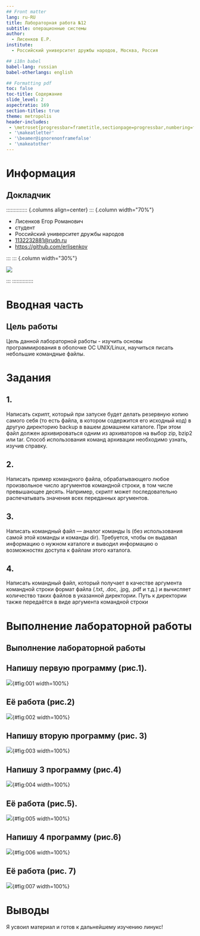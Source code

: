 ```yaml
---
## Front matter
lang: ru-RU
title: Лабораторная работа №12
subtitle: операционные системы
author:
  - Лисенков Е.Р.
institute:
  - Российский университет дружбы народов, Москва, Россия

## i18n babel
babel-lang: russian
babel-otherlangs: english

## Formatting pdf
toc: false
toc-title: Содержание
slide_level: 2
aspectratio: 169
section-titles: true
theme: metropolis
header-includes:
 - \metroset{progressbar=frametitle,sectionpage=progressbar,numbering=fraction}
 - '\makeatletter'
 - '\beamer@ignorenonframefalse'
 - '\makeatother'
---
```


# Информация

## Докладчик

:::::::::::::: {.columns align=center}
::: {.column width="70%"}

  * Лисенков Егор Романович
  * студент
  * Российский университет дружбы народов
  * [1132232881@rudn.ru](mailto:1132232881@rudn.ru)
  * <https://github.com/erlisenkov>

:::
::: {.column width="30%"}

![](image/0.jpg)

:::
::::::::::::::

# Вводная часть

## Цель работы

Цель данной лабораторной работы - изучить основы программирования в оболочке ОС UNIX/Linux, научиться писать небольшие командные файлы.

# Задания

## 1.

Написать скрипт, который при запуске будет делать резервную копию самого себя (то
есть файла, в котором содержится его исходный код) в другую директорию backup
в вашем домашнем каталоге. При этом файл должен архивироваться одним из архиваторов на выбор zip, bzip2 или tar. Способ использования команд архивации
необходимо узнать, изучив справку.
## 2.

Написать пример командного файла, обрабатывающего любое произвольное число
аргументов командной строки, в том числе превышающее десять. Например, скрипт
может последовательно распечатывать значения всех переданных аргументов.
## 3.

Написать командный файл — аналог команды ls (без использования самой этой команды и команды dir). Требуется, чтобы он выдавал информацию о нужном каталоге
и выводил информацию о возможностях доступа к файлам этого каталога.
## 4.

Написать командный файл, который получает в качестве аргумента командной строки
формат файла (.txt, .doc, .jpg, .pdf и т.д.) и вычисляет количество таких файлов
в указанной директории. Путь к директории также передаётся в виде аргумента командной строки

# Выполнение лабораторной работы

## Выполнение лабораторной работы

## Напишу первую программу (рис.1).

![](image/1.png){#fig:001 width=100%}

## Её работа (рис.2) 

![](image/2.png){#fig:002 width=100%}

## Напишу вторую программу (рис. 3)

![](image/3.png){#fig:003 width=100%}

## Напишу 3 программу (рис.4)

![](image/4.png){#fig:004 width=100%}

## Её работа (рис.5).

![](image/5.png){#fig:005 width=100%}

## Напишу 4 программу (рис.6)

![](image/6.png){#fig:006 width=100%}

## Её работа (рис. 7)

![](image/7.png){#fig:007 width=100%}


# Выводы

Я усвоил материал и готов к дальнейшему изучению линукс!